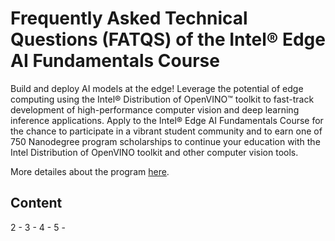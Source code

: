 # Frequently Asked Technical Questions (FATQS) of the Intel® Edge AI Fundamentals Course

Build and deploy AI models at the edge! Leverage the potential of edge computing using the Intel® Distribution of OpenVINO™ toolkit to fast-track development of high-performance computer vision and deep learning inference applications. Apply to the Intel® Edge AI Fundamentals Course for the chance to participate in a vibrant student community and to earn one of 750 Nanodegree program scholarships to continue your education with the Intel Distribution of OpenVINO toolkit and other computer vision tools.

More detailes about the program [here](https://www.udacity.com/scholarships/intel-edge-ai-scholarship).

## Content
2 - 
3 - 
4 - 
5 -

